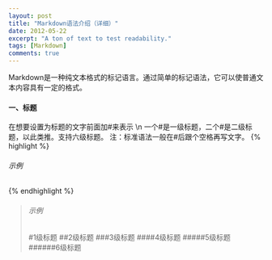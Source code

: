 ```yaml
---
layout: post
title: "Markdown语法介绍（详细）"
date: 2012-05-22
excerpt: "A ton of text to test readability."
tags: [Markdown]
comments: true
---
```

Markdown是一种纯文本格式的标记语言。通过简单的标记语法，它可以使普通文本内容具有一定的格式。

####  一、标题
在想要设置为标题的文字前面加#来表示 \\n
一个#是一级标题，二个#是二级标题，以此类推。支持六级标题。
注：标准语法一般在#后跟个空格再写文字。
{% highlight %}
###### 示例
{% endhighlight %}

> ###### 示例
> #1级标题
> ##2级标题
>###3级标题
>####4级标题
>#####5级标题
>######6级标题
